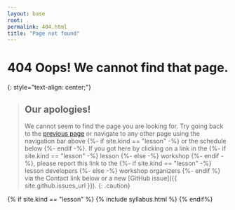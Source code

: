```yaml
---
layout: base
root: .
permalink: 404.html
title: "Page not found"
---
```


# 404 Oops! We cannot find that page.
{: style="text-align: center;"}

> ## Our apologies!
>
> We cannot seem to find the page you are looking for.
> Try going back to the <a href="javascript:history.back()">previous page</a> or
> navigate to any other page using the navigation bar above
> {%- if site.kind == "lesson" -%} or the schedule below {%- endif -%}.
> If you got here by clicking on a link in the
> {%- if site.kind == "lesson" -%} lesson {%- else -%} workshop {%- endif -%},
> please report this link to the
> {%- if site.kind == "lesson" -%} lesson developers {%- else -%} workshop organizers {%- endif %} via the Contact link below or a new [GitHub issue]({{ site.github.issues_url }}).
{: .caution}

{% if site.kind == "lesson" %}
  {% include syllabus.html %}
{% endif%}
